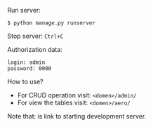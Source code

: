 Run server:
```
$ python manage.py runserver
```
Stop server: ```Ctrl+C```

Authorization data:
```
login: admin
password: 0000
```
How to use?
* For CRUD operation visit: ```<domen>/admin/```
* For view the tables visit: ```<domen>/aero/```

Note that: <domain> is link to starting development server.
